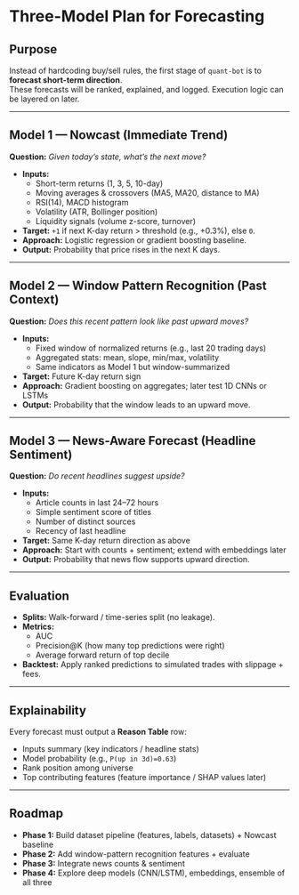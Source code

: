 # Three-Model Plan for Forecasting

## Purpose
Instead of hardcoding buy/sell rules, the first stage of `quant-bot` is to **forecast short-term direction**.  
These forecasts will be ranked, explained, and logged. Execution logic can be layered on later.

---

## Model 1 — Nowcast (Immediate Trend)
**Question:** *Given today’s state, what’s the next move?*  
- **Inputs:**  
  - Short-term returns (1, 3, 5, 10-day)  
  - Moving averages & crossovers (MA5, MA20, distance to MA)  
  - RSI(14), MACD histogram  
  - Volatility (ATR, Bollinger position)  
  - Liquidity signals (volume z-score, turnover)  
- **Target:** `+1` if next K-day return > threshold (e.g., +0.3%), else `0`.  
- **Approach:** Logistic regression or gradient boosting baseline.  
- **Output:** Probability that price rises in the next K days.

---

## Model 2 — Window Pattern Recognition (Past Context)
**Question:** *Does this recent pattern look like past upward moves?*  
- **Inputs:**  
  - Fixed window of normalized returns (e.g., last 20 trading days)  
  - Aggregated stats: mean, slope, min/max, volatility  
  - Same indicators as Model 1 but window-summarized  
- **Target:** Future K-day return sign  
- **Approach:** Gradient boosting on aggregates; later test 1D CNNs or LSTMs  
- **Output:** Probability that the window leads to an upward move.

---

## Model 3 — News-Aware Forecast (Headline Sentiment)
**Question:** *Do recent headlines suggest upside?*  
- **Inputs:**  
  - Article counts in last 24–72 hours  
  - Simple sentiment score of titles  
  - Number of distinct sources  
  - Recency of last headline  
- **Target:** Same K-day return direction as above  
- **Approach:** Start with counts + sentiment; extend with embeddings later  
- **Output:** Probability that news flow supports upward direction.

---

## Evaluation
- **Splits:** Walk-forward / time-series split (no leakage).  
- **Metrics:**  
  - AUC  
  - Precision@K (how many top predictions were right)  
  - Average forward return of top decile  
- **Backtest:** Apply ranked predictions to simulated trades with slippage + fees.

---

## Explainability
Every forecast must output a **Reason Table** row:  
- Inputs summary (key indicators / headline stats)  
- Model probability (e.g., `P(up in 3d)=0.63`)  
- Rank position among universe  
- Top contributing features (feature importance / SHAP values later)

---

## Roadmap
- **Phase 1:** Build dataset pipeline (features, labels, datasets) + Nowcast baseline  
- **Phase 2:** Add window-pattern recognition features + evaluate  
- **Phase 3:** Integrate news counts & sentiment  
- **Phase 4:** Explore deep models (CNN/LSTM), embeddings, ensemble of all three

